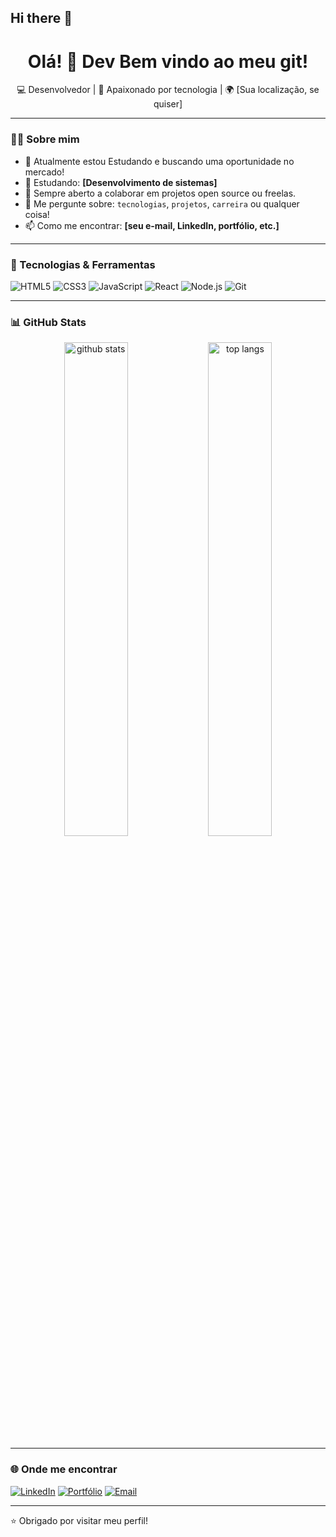 ## Hi there 👋
<h1 align="center">Olá! 👋 Dev Bem vindo ao meu git!</h1>

<p align="center">
  💻 Desenvolvedor | 🚀 Apaixonado por tecnologia | 🌍 [Sua localização, se quiser]
</p>

---

### 🧑‍💻 Sobre mim

- 🔭 Atualmente estou Estudando e buscando uma oportunidade no mercado!
- 🌱 Estudando: **[Desenvolvimento de sistemas]**
- 🤝 Sempre aberto a colaborar em projetos open source ou freelas.
- 💬 Me pergunte sobre: `tecnologias`, `projetos`, `carreira` ou qualquer coisa!
- 📫 Como me encontrar: **[seu e-mail, LinkedIn, portfólio, etc.]**

---

### 🚀 Tecnologias & Ferramentas

![HTML5](https://img.shields.io/badge/HTML5-E34F26?style=flat-square&logo=html5&logoColor=white)
![CSS3](https://img.shields.io/badge/CSS3-1572B6?style=flat-square&logo=css3&logoColor=white)
![JavaScript](https://img.shields.io/badge/JavaScript-F7DF1E?style=flat-square&logo=javascript&logoColor=black)
![React](https://img.shields.io/badge/React-20232A?style=flat-square&logo=react&logoColor=61DAFB)
![Node.js](https://img.shields.io/badge/Node.js-339933?style=flat-square&logo=nodedotjs&logoColor=white)
![Git](https://img.shields.io/badge/Git-F05032?style=flat-square&logo=git&logoColor=white)



---

### 📊 GitHub Stats

<p align="center">
  <img src="https://github-readme-stats.vercel.app/api?username=SEU_USUARIO&show_icons=true&theme=radical" alt="github stats" width="45%"/>
  <img src="https://github-readme-stats.vercel.app/api/top-langs/?username=SEU_USUARIO&layout=compact&theme=radical" alt="top langs" width="45%"/>
</p>

---

### 🌐 Onde me encontrar

[![LinkedIn](https://img.shields.io/badge/-LinkedIn-0A66C2?style=flat-square&logo=Linkedin&logoColor=white)]([linkedin.com/in/matheus-soares-300777314/](https://www.linkedin.com/in/matheus-soares-300777314))
[![Portfólio](https://img.shields.io/badge/-Portfólio-000?style=flat-square&logo=firefox&logoColor=white)](https://seuportfolio.com)
[![Email](https://img.shields.io/badge/-Email-EA4335?style=flat-square&logo=gmail&logoColor=white)](mailto:seu@email.com)

---

⭐️ Obrigado por visitar meu perfil!

<!--
**Matheussoares25/Matheussoares25** is a ✨ _special_ ✨ repository because its `README.md` (this file) appears on your GitHub profile.

Here are some ideas to get you started:

- 🔭 I’m currently working on ...
- 🌱 I’m currently learning ...
- 👯 I’m looking to collaborate on ...
- 🤔 I’m looking for help with ...
- 💬 Ask me about ...
- 📫 How to reach me: ...
- 😄 Pronouns: ...
- ⚡ Fun fact: ...
-->
